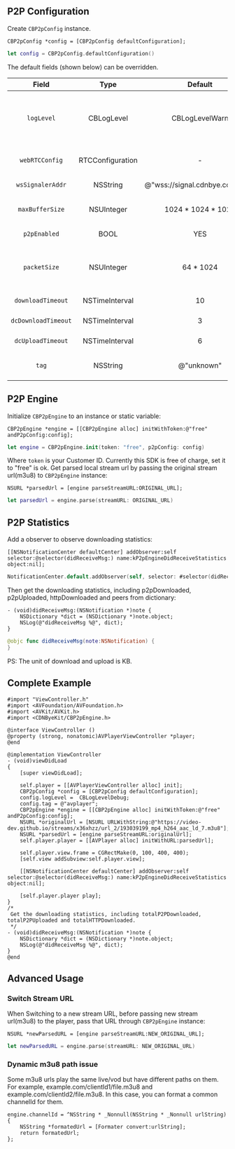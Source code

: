 
## P2P Configuration
Create `CBP2pConfig` instance.
```ObjC
CBP2pConfig *config = [CBP2pConfig defaultConfiguration];
```
```Swift
let config = CBP2pConfig.defaultConfiguration()
```

The default fields (shown below) can be overridden.

| Field | Type | Default | Description |
| :-: | :-: | :-: | :-: |
| `logLevel` | CBLogLevel | CBLogLevelWarn | Print log level(CBLogLevelNone, CBLogLevelDebug, CBLogLevelInfo, CBLogLevelWarn, CBLogLevelError).                                                                                       
| `webRTCConfig` | RTCConfiguration | - | Providing options to configure WebRTC connections.
| `wsSignalerAddr` | NSString | @"wss://signal.cdnbye.com/wss" | The address of signal server.
| `maxBufferSize` | NSUInteger | 1024 * 1024 * 1024 | The max size of binary data that can be stored in the cache for VOD.
| `p2pEnabled` | BOOL | YES | Enable or disable p2p engine.
| `packetSize` | NSUInteger | 64 * 1024 | The maximum package size sent by datachannel, 64KB should work with most of recent browsers.
| `downloadTimeout` | NSTimeInterval | 10 | TS file download timeout by HTTP.
| `dcDownloadTimeout` | NSTimeInterval | 3 | Download timeout for WebRTC datachannel.
| `dcUploadTimeout` | NSTimeInterval | 6 | Upload timeout for WebRTC datachannel.
| `tag` | NSString | @"unknown" | User defined tag which is presented in console.

## P2P Engine
Initialize `CBP2pEngine` to an instance or static variable:
```ObjC
CBP2pEngine *engine = [[CBP2pEngine alloc] initWithToken:@"free" andP2pConfig:config];
```
```Swift
let engine = CBP2pEngine.init(token: "free", p2pConfig: config)
```
Where `token` is your Customer ID. Currently this SDK is free of charge, set it to "free" is ok.
Get parsed local stream url by passing the original stream url(m3u8) to `CBP2pEngine` instance:
```ObjC
NSURL *parsedUrl = [engine parseStreamURL:ORIGINAL_URL];
```
```Swift
let parsedUrl = engine.parse(streamURL: ORIGINAL_URL)
```

## P2P Statistics
Add a observer to observe downloading statistics:
```ObjC
[[NSNotificationCenter defaultCenter] addObserver:self selector:@selector(didReceiveMsg:) name:kP2pEngineDidReceiveStatistics object:nil];
```
```Swift
NotificationCenter.default.addObserver(self, selector: #selector(didReceiveMsg), name: NSNotification.Name(rawValue: kP2pEngineDidReceiveStatistics), object: nil)
```
Then get the downloading statistics, including p2pDownloaded, p2pUploaded, httpDownloaded and peers from dictionary:
```ObjC
- (void)didReceiveMsg:(NSNotification *)note {
    NSDictionary *dict = (NSDictionary *)note.object;
    NSLog(@"didReceiveMsg %@", dict);
}
```
```Swift
@objc func didReceiveMsg(note:NSNotification) {
}
```
PS: The unit of download and upload is KB.

## Complete Example
```
#import "ViewController.h"
#import <AVFoundation/AVFoundation.h>
#import <AVKit/AVKit.h>
#import <CDNByeKit/CBP2pEngine.h>

@interface ViewController ()
@property (strong, nonatomic)AVPlayerViewController *player;
@end

@implementation ViewController
- (void)viewDidLoad
{
    [super viewDidLoad];
    
    self.player = [[AVPlayerViewController alloc] init];
    CBP2pConfig *config = [CBP2pConfig defaultConfiguration];
    config.logLevel =  CBLogLevelDebug;
    config.tag = @"avplayer";
    CBP2pEngine *engine = [[CBP2pEngine alloc] initWithToken:@"free" andP2pConfig:config];
    NSURL *originalUrl = [NSURL URLWithString:@"https://video-dev.github.io/streams/x36xhzz/url_2/193039199_mp4_h264_aac_ld_7.m3u8"];
    NSURL *parsedUrl = [engine parseStreamURL:originalUrl];
    self.player.player = [[AVPlayer alloc] initWithURL:parsedUrl];
    
    self.player.view.frame = CGRectMake(0, 100, 400, 400);
    [self.view addSubview:self.player.view];
    
    [[NSNotificationCenter defaultCenter] addObserver:self selector:@selector(didReceiveMsg:) name:kP2pEngineDidReceiveStatistics object:nil];
    
    [self.player.player play];
}
/*
 Get the downloading statistics, including totalP2PDownloaded, totalP2PUploaded and totalHTTPDownloaded.
 */
- (void)didReceiveMsg:(NSNotification *)note {
    NSDictionary *dict = (NSDictionary *)note.object;
    NSLog(@"didReceiveMsg %@", dict);
}
@end
```

## Advanced Usage
### Switch Stream URL
When Switching to a new stream URL, before passing new stream url(m3u8) to the player, pass that URL through `CBP2pEngine` instance:
```ObjC
NSURL *newParsedURL = [engine parseStreamURL:NEW_ORIGINAL_URL];
```
```Swift
let newParsedURL = engine.parse(streamURL: NEW_ORIGINAL_URL)
```
### Dynamic m3u8 path issue
Some m3u8 urls play the same live/vod but have different paths on them. For example, example.com/clientId1/file.m3u8 and example.com/clientId2/file.m3u8. In this case, you can format a common channelId for them.
```ObjC
engine.channelId = ^NSString * _Nonnull(NSString * _Nonnull urlString) {
    NSString *formatedUrl = [Formater convert:urlString];
    return formatedUrl;
};
```